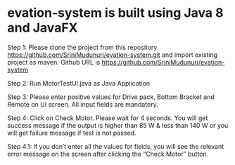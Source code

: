 # evation-system is built using Java 8 and JavaFX

Step 1: Please clone the project from this repository https://github.com/SriniMudunuri/evation-system.git and import existing project as maven.
        Github URL is https://github.com/SriniMudunuri/evation-system

Step 2: Run MotorTestUI.java as Java Application

Step 3: Please enter positive values for Drive pack, Bottom Bracket and Remote on UI screen. All input fields are mandatory. 

Step 4: Click on Check Motor. Please wait for 4 seconds. You will get success message if the output is higher than 85 W & less than 140 W or you will get failure message if test is not passed.

Step 4.1: If you don’t enter all the values for fields, you will see the relevant error message on the screen after clicking the “Check Motor” button.
 
